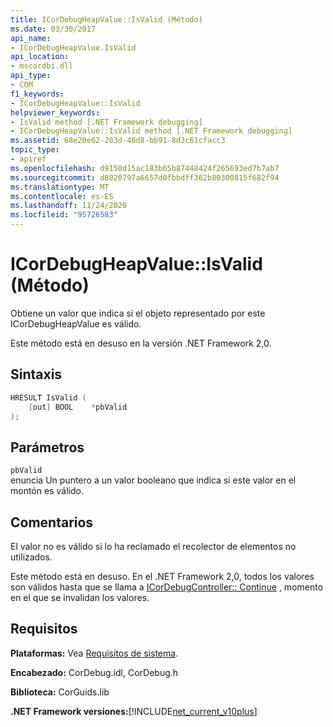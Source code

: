 ```yaml
---
title: ICorDebugHeapValue::IsValid (Método)
ms.date: 03/30/2017
api_name:
- ICorDebugHeapValue.IsValid
api_location:
- mscordbi.dll
api_type:
- COM
f1_keywords:
- ICorDebugHeapValue::IsValid
helpviewer_keywords:
- IsValid method [.NET Framework debugging]
- ICorDebugHeapValue::IsValid method [.NET Framework debugging]
ms.assetid: 68e20e62-203d-46d8-bb91-8d3c61cfacc3
topic_type:
- apiref
ms.openlocfilehash: d9150d15ac183b65b87448424f265693ed7b7ab7
ms.sourcegitcommit: d8020797a6657d0fbbdff362b80300815f682f94
ms.translationtype: MT
ms.contentlocale: es-ES
ms.lasthandoff: 11/24/2020
ms.locfileid: "95726583"
---
```

# <a name="icordebugheapvalueisvalid-method"></a>ICorDebugHeapValue::IsValid (Método)

Obtiene un valor que indica si el objeto representado por este ICorDebugHeapValue es válido.  
  
 Este método está en desuso en la versión .NET Framework 2,0.  
  
## <a name="syntax"></a>Sintaxis  
  
```cpp  
HRESULT IsValid (  
    [out] BOOL    *pbValid  
);  
```  
  
## <a name="parameters"></a>Parámetros  

 `pbValid`  
 enuncia Un puntero a un valor booleano que indica si este valor en el montón es válido.  
  
## <a name="remarks"></a>Comentarios  

 El valor no es válido si lo ha reclamado el recolector de elementos no utilizados.  
  
 Este método está en desuso. En el .NET Framework 2,0, todos los valores son válidos hasta que se llama a [ICorDebugController:: Continue](icordebugcontroller-continue-method.md) , momento en el que se invalidan los valores.  
  
## <a name="requirements"></a>Requisitos  

 **Plataformas:** Vea [Requisitos de sistema](../../get-started/system-requirements.md).  
  
 **Encabezado:** CorDebug.idl, CorDebug.h  
  
 **Biblioteca:** CorGuids.lib  
  
 **.NET Framework versiones:**[!INCLUDE[net_current_v10plus](../../../../includes/net-current-v10plus-md.md)]
